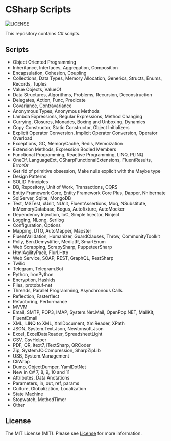 # CSharp Scripts

[![LICENSE](https://img.shields.io/badge/license-MIT-green)](LICENSE)

This repository contains _C#_ scripts.

## Scripts

- Object Oriented Programming
- Inheritance, Interfaces, Aggregation, Composition
- Encapsulation, Cohesion, Coupling
- Collections, Data Types, Memory Allocation, Generics, Structs, Enums, Records, Tuples
- Value Objects, ValueOf
- Data Structures, Algorithms, Problems, Recursion, Deconstruction
- Delegates, Action, Func, Predicate
- Covariance, Contravariance
- Anonymous Types, Anonymous Methods
- Lambda Expressions, Regular Expressions, Method Changing
- Currying, Closures, Monades, Boxing and Unboxing, Dynamics
- Copy Constructor, Static Constructor, Object Initializers
- Explicit Operator Conversion, Implicit Operator Conversion, Operator Overload
- Exceptions, GC, MemoryCache, Redis, Memoization
- Extension Methods, Expression Bodied Members
- Functional Programming, Reactive Programming, LINQ, PLINQ
- OneOf, LanguageExt, CSharpFunctionalExtensions, FluentResults, ErrorOr
- Get rid of primitive obsession, Make nulls explicit with the Maybe type
- Design Patterns
- SOLID Principles
- DB, Repository, Unit of Work, Transactions, CQRS
- Entity Framework Core, Entity Framework Core Plus, Dapper, Nhibernate
- SqlServer, Sqlite, MongoDB
- Test, MSTest, xUnit, NUnit, FluentAssertions, Moq, NSubstitute, InMemoryDatabase, Bogus, Autofixture, AutoMocker
- Dependency Injection, IoC, Simple Injector, Ninject
- Logging, NLong, Serilog
- Configuration, Options
- Mapping, DTO, AutoMapper, Mapster
- FluentValidation, Humanizer, GuardClauses, Throw, CommunityToolkit
- Polly, Ben.Demystifier, MediatR, SmartEnum
- Web Scrapping, ScrapySharp, PuppeteerSharp
- HtmlAgilityPack, Flurl.Http
- Web Service, SOAP, REST, GraphQL, RestSharp
- Twilio
- Telegram, Telegram.Bot
- Python, IronPython
- Encryption, Hashids
- Files, protobuf-net
- Threads, Parallel Programming, Asynchronous Calls
- Reflection, Fasterflect
- Refactoring, Performance
- MVVM
- Email, SMTP, POP3, IMAP, System.Net.Mail, OpenPop.NET, MailKit, FluentEmail
- XML, LINQ to XML, XmlDocument, XmlReader, XPath
- JSON, System.Text.Json, Newtonsoft.Json
- Excel, ExcelDataReader, SpreadsheetLight
- CSV, CsvHelper
- PDF, QR, itext7, iTextSharp, QRCoder
- Zip, System.IO.Compression, SharpZipLib
- USB, System.Management
- CliWrap
- Dump, ObjectDumper, YamlDotNet
- New in C# 7, 8, 9, 10 and 11
- Attributes, Data Anotations
- Parameters, in, out, ref, params
- Culture, Globalization, Localization
- State Machine
- Stopwatch, MethodTimer
- Other

## License

The MIT License (MIT). Please see [License](LICENSE) for more information.
